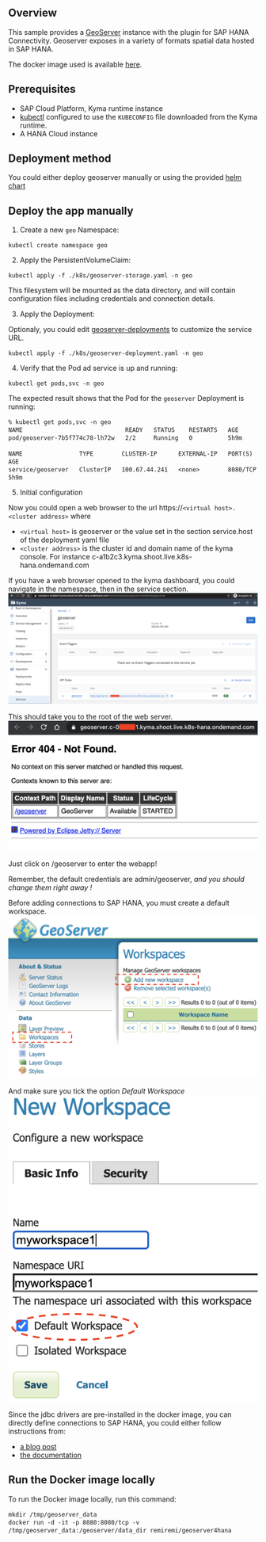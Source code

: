 ## Overview

This sample provides a [GeoServer](https://www.geoserver.org) instance with the plugin for SAP HANA Connectivity. Geoserver exposes in a variety of formats spatial data hosted in SAP HANA.

The docker image used is available [here](https://github.com/remi-sap/geoserver4hana/blob/master/Dockerfile). 

## Prerequisites

- SAP Cloud Platform, Kyma runtime instance
- [kubectl](https://kubernetes.io/docs/tasks/tools/install-kubectl/) configured to use the `KUBECONFIG` file downloaded from the Kyma runtime.
- A HANA Cloud instance

## Deployment method

You could either deploy geoserver manually or using the provided [helm chart](../helm-charts/geoserver/README.md)

## Deploy the app manually

1. Create a new `geo` Namespace:

```shell script
kubectl create namespace geo
```

2. Apply the PersistentVolumeClaim:

```shell script
kubectl apply -f ./k8s/geoserver-storage.yaml -n geo
```
This filesystem will be mounted as the data directory, and will contain configuration files including credentials and connection details.

3. Apply the Deployment:

Optionaly, you could edit [geoserver-deployments](./k8s/geoserver-deployments.yaml) to customize the service URL.

```shell script
kubectl apply -f ./k8s/geoserver-deployment.yaml -n geo
```

4. Verify that the Pod ad service is up and running:

```shell script
kubectl get pods,svc -n geo
```

The expected result shows that the Pod for the `geoserver` Deployment is running:

```shell script
% kubectl get pods,svc -n geo
NAME                             READY   STATUS    RESTARTS   AGE
pod/geoserver-7b5f774c78-lh72w   2/2     Running   0          5h9m

NAME                TYPE        CLUSTER-IP      EXTERNAL-IP   PORT(S)    AGE
service/geoserver   ClusterIP   100.67.44.241   <none>        8080/TCP   5h9m
```

5. Initial configuration 

Now you could open a web browser to the url https://`<virtual host>.<cluster address>` where
 * `<virtual host>` is geoserver or the value set in the section service.host of the deployment yaml file
 * `<cluster address>` is the cluster id and domain name of the kyma console. For instance c-a1b2c3.kyma.shoot.live.k8s-hana.ondemand.com

If you have a web browser opened to the kyma dashboard, you could navigate in the namespace, then in the service section.
![screenshot](./img/serviceurl.png)

This should take you to the root of the web server.
![screenshot](./img/rooturl.png)

Just click on /geoserver to enter the webapp!

Remember, the default credentials are admin/geoserver, *and you should change them right away !*

Before adding connections to SAP HANA, you must create a default workspace.
![screenshot](./img/workspace.png)

And make sure you tick the option *Default Workspace*
![screenshot](./img/workspace2.png)

Since the jdbc drivers are pre-installed in the docker image, you can directly define connections to SAP HANA, you could either follow instructions from:
- [a blog post](https://blogs.sap.com/2019/11/26/open-source-gis-with-sap-hana/)
- [the documentation](https://docs.geoserver.org/latest/en/user/community/hana/index.html)


## Run the Docker image locally

To run the Docker image locally, run this command:

```shell script
mkdir /tmp/geoserver_data
docker run -d -it -p 8080:8080/tcp -v /tmp/geoserver_data:/geoserver/data_dir remiremi/geoserver4hana
```
